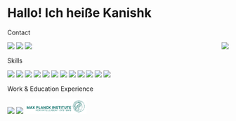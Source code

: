 # Hallo! Ich heiße Kanishk

Contact
 <!---Display picture on right--->
<img align="right" src="https://i.pinimg.com/originals/05/3c/39/053c39f4c14d99d4bc143c05dc3ca219.gif" height="200">

<!---Contact--->
<p float="left">
    <a href='https://www.linkedin.com/in/kanishknavale/'>
    <img src="https://img.shields.io/badge/LinkedIn-0077B5?style=for-the-badge&logo=linkedin&logoColor=white"></a> 
    <a href='https://www.instagram.com/kanishknavale/'>
    <img src="https://img.shields.io/badge/Instagram-E4405F?style=for-the-badge&logo=instagram&logoColor=white" /></a> 
    <a href='mailto:navalekanishk@gmail.com'>
    <img src="https://img.shields.io/badge/Gmail-D14836?style=for-the-badge&logo=gmail&logoColor=white" /></a> 
</p>

Skills
<!---Skills--->
<p float="left">
    <img src="https://img.shields.io/badge/Python-14354C?style=for-the-badge&logo=python&logoColor=white" /> 
    <img src="https://img.shields.io/badge/C%2B%2B-00599C?style=for-the-badge&logo=c%2B%2B&logoColor=white" />
    <img src="https://img.shields.io/badge/Java-ED8B00?style=for-the-badge&logo=java&logoColor=white" />
    <img src="https://img.shields.io/badge/Flask-000000?style=for-the-badge&logo=flask&logoColor=white" />
    <img src="https://img.shields.io/badge/MongoDB-4EA94B?style=for-the-badge&logo=mongodb&logoColor=white" />
    <img src="https://img.shields.io/badge/C%23-239120?style=for-the-badge&logo=c-sharp&logoColor=white" />
    <img src="https://img.shields.io/badge/AWS%20-%23FF9900.svg?&style=for-the-badge&logo=amazon-aws&logoColor=white"/>
    <img src="https://img.shields.io/badge/HTML-239120?style=for-the-badge&logo=html5&logoColor=white" />
    <img src="https://img.shields.io/badge/TensorFlow%20-%23FF6F00.svg?&style=for-the-badge&logo=TensorFlow&logoColor=white"/>
    <img src="https://img.shields.io/badge/PyTorch%20-%23EE4C2C.svg?&style=for-the-badge&logo=PyTorch&logoColor=white" />
    <img src="https://img.shields.io/badge/-Raspberry%20Pi-C51A4A?style=for-the-badge&logo=Raspberry-Pi"/>
    <img src="https://img.shields.io/badge/Jupyter%20-%23F37626.svg?&style=for-the-badge&logo=Jupyter&logoColor=white"/>
</p>

<!---Education & Work--->
Work & Education Experience
<p float="left">
    <img src="https://imdcdn-w0vwwgyt12rypz.netdna-ssl.com/wp-content/uploads/2020/07/FANUC-logo.png" height="35"/>
    <img src="https://www.beschaeftigte.uni-stuttgart.de/uni-services/oeffentlichkeitsarbeit/corporate-design/cd-dateien/01_Logo/jpg/unistuttgart_logo_de.jpg" height="35" /> 
    <img src="MPI.jpeg" height="35"/>

</p>
